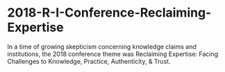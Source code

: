# 2018-R-I-Conference-Reclaiming-Expertise
In a time of growing skepticism concerning knowledge claims and institutions, the 2018 conference theme was Reclaiming Expertise: Facing Challenges to Knowledge, Practice, Authenticity, &amp; Trust. 

